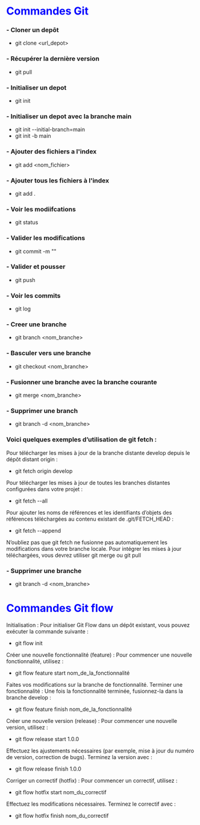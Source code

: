 # <span style="color: blue;"> Commandes Git <span>

### - Cloner un depôt

- git clone <url_depot>

### - Récupérer la dernière version

- git pull

### - Initialiser un depot

- git init 

### - Initialiser un depot avec la branche main

- git init --initial-branch=main
- git init -b main

### - Ajouter des fichiers a l'index

- git add <nom_fichier>

### - Ajouter tous les fichiers à l'index

- git add .

### - Voir les modiifcations

- git status

### - Valider les modifications

- git commit -m "<message>"

### - Valider et pousser

- git push

### - Voir les commits

- git log

### - Creer une branche

- git branch <nom_branche>

### - Basculer vers une branche

- git checkout <nom_branche>

### - Fusionner une branche avec la branche courante

- git merge <nom_branche>

### - Supprimer une branch

- git branch -d <nom_branche>

### Voici quelques exemples d’utilisation de git fetch :

Pour télécharger les mises à jour de la branche distante develop depuis le dépôt distant origin :

- git fetch origin develop

Pour télécharger les mises à jour de toutes les branches distantes configurées dans votre projet :

- git fetch --all

Pour ajouter les noms de références et les identifiants d’objets des références téléchargées au contenu existant de .git/FETCH_HEAD :

- git fetch --append

N’oubliez pas que git fetch ne fusionne pas automatiquement les modifications dans votre branche locale. Pour intégrer les mises à jour téléchargées, vous devrez utiliser git merge ou git pull

### - Supprimer une branche 

- git branch -d <nom_branche>


# <span style="color: blue;"> Commandes Git flow <span>

Initialisation : Pour initialiser Git Flow dans un dépôt existant, vous pouvez exécuter la commande suivante :

- git flow init

Créer une nouvelle fonctionnalité (feature) :
Pour commencer une nouvelle fonctionnalité, utilisez :

- git flow feature start nom_de_la_fonctionnalité

Faites vos modifications sur la branche de fonctionnalité.
Terminer une fonctionnalité :
Une fois la fonctionnalité terminée, fusionnez-la dans la branche develop :

- git flow feature finish nom_de_la_fonctionnalité

Créer une nouvelle version (release) :
Pour commencer une nouvelle version, utilisez :

- git flow release start 1.0.0

Effectuez les ajustements nécessaires (par exemple, mise à jour du numéro de version, correction de bugs).
Terminez la version avec :

- git flow release finish 1.0.0

Corriger un correctif (hotfix) :
Pour commencer un correctif, utilisez :

- git flow hotfix start nom_du_correctif

Effectuez les modifications nécessaires.
Terminez le correctif avec :

- git flow hotfix finish nom_du_correctif


